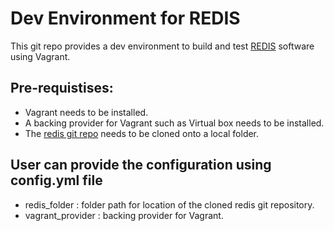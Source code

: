 # Dev Environment for REDIS

This git repo provides a dev environment to build and test [REDIS](https://github.com/redis)
software using Vagrant.

## Pre-requistises:
- Vagrant needs to be installed.
- A backing provider for Vagrant such as Virtual box needs to be installed.
- The [redis git repo](https://github.com/redis) needs to be cloned onto a local folder.

## User can provide the configuration using config.yml file
- redis_folder : folder path for location of the cloned redis git repository.
- vagrant_provider : backing provider for Vagrant.
